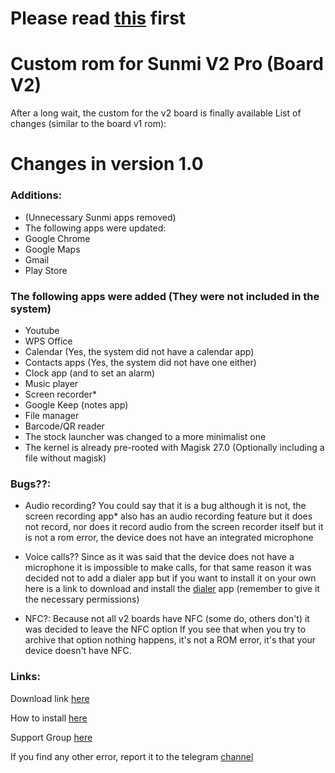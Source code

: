 # Please read [this](https://github.com/niko-forte/sunmi_mods/blob/main/custom_rom/Sunmi%20V2%20Pro/warning.md) first 
# Custom rom for Sunmi V2 Pro (Board V2)

After a long wait, the custom for the v2 board is finally available
List of changes (similar to the board v1 rom):

# Changes in version 1.0

### Additions:
- (Unnecessary Sunmi apps removed)
- The following apps were updated:
- Google Chrome
- Google Maps
- Gmail
- Play Store

### The following apps were added (They were not included in the system)

- Youtube
- WPS Office
- Calendar (Yes, the system did not have a calendar app)
- Contacts apps (Yes, the system did not have one either)
- Clock app (and to set an alarm)
- Music player
- Screen recorder*
- Google Keep (notes app)
- File manager
- Barcode/QR reader
- The stock launcher was changed to a more minimalist one
- The kernel is already pre-rooted with Magisk 27.0 (Optionally including a file without magisk)

### Bugs??:

- Audio recording?
You could say that it is a bug although
it is not, the screen recording app* also has an audio recording feature
but it does not record, nor does it record audio from the screen recorder itself
but it is not a rom error, the device does not have an integrated microphone

- Voice calls??
Since as it was said that the device does not have a microphone
it is impossible to make calls, for that same reason it was decided not to add a dialer app
but if you want to install it on your own here is a link to download and install the [dialer](https://www.mediafire.com/file/odi1djr9vl9wns9/Dialer.apk/file) app
(remember to give it the necessary permissions)

- NFC?: Because not all v2 boards have NFC (some do, others don't) it was decided to leave the NFC option
If you see that when you try to archive that option nothing happens, it's not a ROM error, it's that your device doesn't have NFC.

### Links:

Download link [here](https://www.mediafire.com/file/tdpgl2ga9rtqavn/custom_board-v2.zip/file)

How to install [here](https://github.com/niko-forte/sunmi_mods/blob/main/tutorials/howtoinstallromv2pro.md)

Support Group [here](https://t.me/sunmi_mods_chat)

If you find any other error, report it to the telegram [channel](https://t.me/sunmi_mods_chat)
